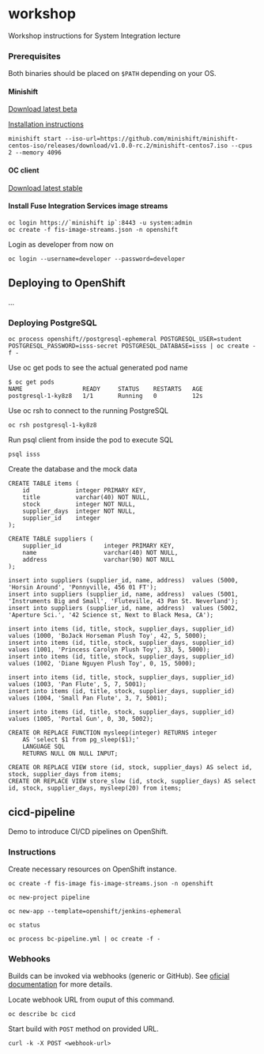 # workshop
Workshop instructions for System Integration lecture

### Prerequisites

Both binaries should be placed on `$PATH` depending on your OS.

#### Minishift
[Download latest beta](https://github.com/minishift/minishift/releases/tag/v1.0.0-beta.4)

[Installation instructions](https://github.com/minishift/minishift#installation)

```
minishift start --iso-url=https://github.com/minishift/minishift-centos-iso/releases/download/v1.0.0-rc.2/minishift-centos7.iso --cpus 2 --memory 4096
```


#### OC client
[Download latest stable](https://github.com/openshift/origin/releases/tag/v1.4.1)

#### Install Fuse Integration Services image streams

```
oc login https://`minishift ip`:8443 -u system:admin
oc create -f fis-image-streams.json -n openshift
```

Login as developer from now on

```
oc login --username=developer --password=developer
```

## Deploying to OpenShift

...

### Deploying PostgreSQL

```
oc process openshift//postgresql-ephemeral POSTGRESQL_USER=student POSTGRESQL_PASSWORD=isss-secret POSTGRESQL_DATABASE=isss | oc create -f -
```

Use oc get pods to see the actual generated pod name

```
$ oc get pods
NAME                 READY     STATUS    RESTARTS   AGE
postgresql-1-ky8z8   1/1       Running   0          12s
```

Use oc rsh to connect to the running PostgreSQL

```
oc rsh postgresql-1-ky8z8
```

Run psql client from inside the pod to execute SQL

```
psql isss
```

Create the database and the mock data

```
CREATE TABLE items (
    id             integer PRIMARY KEY,
    title          varchar(40) NOT NULL,
    stock          integer NOT NULL,
    supplier_days  integer NOT NULL,
    supplier_id    integer
);

CREATE TABLE suppliers (
    supplier_id            integer PRIMARY KEY,
    name                   varchar(40) NOT NULL,
    address                varchar(90) NOT NULL 
);

insert into suppliers (supplier_id, name, address)  values (5000, 'Horsin Around', 'Ponnyville, 456 01 FT');
insert into suppliers (supplier_id, name, address)  values (5001, 'Instruments Big and Small', 'Fluteville, 43 Pan St. Neverland');
insert into suppliers (supplier_id, name, address)  values (5002, 'Aperture Sci.', '42 Science st, Next to Black Mesa, CA');

insert into items (id, title, stock, supplier_days, supplier_id) values (1000, 'BoJack Horseman Plush Toy', 42, 5, 5000);
insert into items (id, title, stock, supplier_days, supplier_id) values (1001, 'Princess Carolyn Plush Toy', 33, 5, 5000);
insert into items (id, title, stock, supplier_days, supplier_id) values (1002, 'Diane Nguyen Plush Toy', 0, 15, 5000);

insert into items (id, title, stock, supplier_days, supplier_id) values (1003, 'Pan Flute', 5, 7, 5001);
insert into items (id, title, stock, supplier_days, supplier_id) values (1004, 'Small Pan Flute', 3, 7, 5001);

insert into items (id, title, stock, supplier_days, supplier_id) values (1005, 'Portal Gun', 0, 30, 5002);

CREATE OR REPLACE FUNCTION mysleep(integer) RETURNS integer
    AS 'select $1 from pg_sleep($1);'
    LANGUAGE SQL
    RETURNS NULL ON NULL INPUT;

CREATE OR REPLACE VIEW store (id, stock, supplier_days) AS select id, stock, supplier_days from items;
CREATE OR REPLACE VIEW store_slow (id, stock, supplier_days) AS select id, stock, supplier_days, mysleep(20) from items;
```

## cicd-pipeline
Demo to introduce CI/CD pipelines on OpenShift.

### Instructions

Create necessary resources on OpenShift instance.

```
oc create -f fis-image fis-image-streams.json -n openshift

oc new-project pipeline

oc new-app --template=openshift/jenkins-ephemeral

oc status

oc process bc-pipeline.yml | oc create -f -
```


### Webhooks
Builds can be invoked via webhooks (generic or GitHub). See [oficial documentation](https://docs.openshift.com/container-platform/3.4/dev_guide/builds/triggering_builds.html#generic-webhooks) for more details.


Locate webhook URL from ouput of this command.
```
oc describe bc cicd
```

Start build with `POST` method on provided URL.
```
curl -k -X POST <webhook-url>

